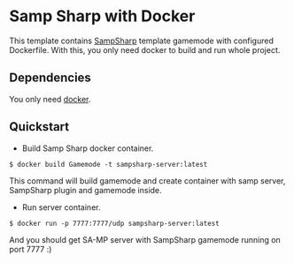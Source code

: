 # Samp Sharp with Docker
This template contains [SampSharp](https://sampsharp.net/) template gamemode with configured Dockerfile. With this, you only need docker to build and run whole project.

## Dependencies
You only need [docker](https://docs.docker.com/get-docker/).

## Quickstart
- Build Samp Sharp docker container. 
``` 
$ docker build Gamemode -t sampsharp-server:latest
```
This command will build gamemode and create container with samp server, SampSharp plugin and gamemode inside.

- Run server container.
```
$ docker run -p 7777:7777/udp sampsharp-server:latest
```

And you should get SA-MP server with SampSharp gamemode running on port 7777 :)
